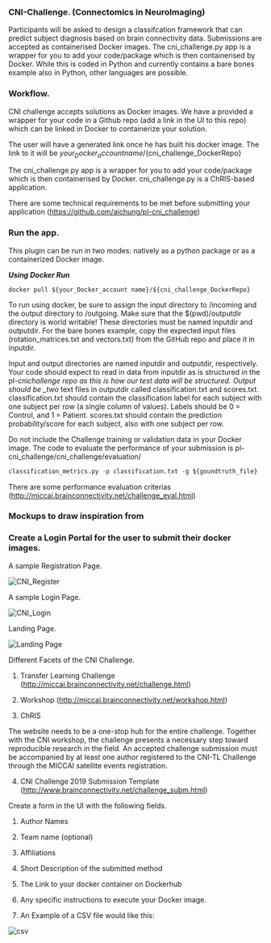 ### CNI-Challenge. (Connectomics in NeuroImaging)

Participants will be asked to design a classifcation framework that can predict subject diagnosis based on brain connectivity data. Submissions are accepted as containerised Docker images.
The cni_challenge.py app is a wrapper for you to add your code/package which is then containerised by Docker. While this is coded in Python and currently contains a bare bones example also in Python, other languages are possible.

### Workflow.

CNI challenge accepts solutions as Docker images. We have a provided a wrapper for your code in a Github repo (add a link in the UI to this repo) which can be linked in Docker to containerize your solution.

The user will have a generated link once he has built his docker image. The link to it will be ${your_Docker_account name}/${cni_challenge_DockerRepo}

The cni_challenge.py app is a wrapper for you to add your code/package which is then containerised by Docker. cni_challenge.py is a ChRIS-based application.

There are some technical requirements to be met before submitting your application (https://github.com/aichung/pl-cni_challenge)

### Run the app.

This plugin can be run in two modes: natively as a python package or as a containerized Docker image.

**_Using Docker Run_**

```docker
docker pull ${your_Docker_account name}/${cni_challenge_DockerRepo}
```

To run using docker, be sure to assign the input directory to /incoming and the output directory to /outgoing. Make sure that the \$(pwd)/outputdir directory is world writable! These directories must be named inputdir and outputdir. For the bare bones example, copy the expected input files (rotation_matrices.txt and vectors.txt) from the GitHub repo and place it in inputdir.

Input and output directories are named inputdir and outputdir, respectively. Your code should expect to read in data from inputdir as is structured in the pl-cni*challenge repo as this is how our test data will be structured.
Output should be \_two* text files in outputdir called classification.txt and scores.txt. classification.txt should contain the classification label for each subject with one subject per row (a single column of values). Labels should be 0 = Control, and 1 = Patient. scores.txt should contain the prediction probability/score for each subject, also with one subject per row.

Do not include the Challenge training or validation data in your Docker image.
The code to evaluate the performance of your submission is pl-cni_challenge/cni_challenge/evaluation/

```python
classification_metrics.py -p classification.txt -g ${goundtruth_file} -o ${output_file}
```

There are some performance evaluation criterias (http://miccai.brainconnectivity.net/challenge_eval.html)

### Mockups to draw inspiration from

### Create a Login Portal for the user to submit their docker images.

A sample Registration Page.

![CNI_Register](https://user-images.githubusercontent.com/15992276/73865933-0349c980-4812-11ea-97ec-31978c945367.png)

A sample Login Page.

![CNI_Login](https://user-images.githubusercontent.com/15992276/73865931-02b13300-4812-11ea-8754-dbb20835bf3b.png)

Landing Page.

![Landing Page](https://user-images.githubusercontent.com/15992276/73867794-448fa880-4815-11ea-8a6c-050af683f814.png)

Different Facets of the CNI Challenge.

1. Transfer Learning Challenge (http://miccai.brainconnectivity.net/challenge.html)

2. Workshop (http://miccai.brainconnectivity.net/workshop.html)

3. ChRIS

The website needs to be a one-stop hub for the entire challenge. Together with the CNI workshop, the challenge presents a necessary step toward reproducible research in the field.
An accepted challenge submission must be accompanied by at least one author registered to the CNI-TL Challenge through the MICCAI satellite events registration.

4. CNI Challenge 2019 Submission Template (http://www.brainconnectivity.net/challenge_subm.html)

Create a form in the UI with the following fields.

1. Author Names
2. Team name (optional)
3. Affiliations
4. Short Description of the submitted method
5. The Link to your docker container on Dockerhub
6. Any specific instructions to execute your Docker image.

7. An Example of a CSV file would like this:

![csv](https://user-images.githubusercontent.com/15992276/73888384-8b909480-483b-11ea-8222-fdc9dcae8f7b.png)

